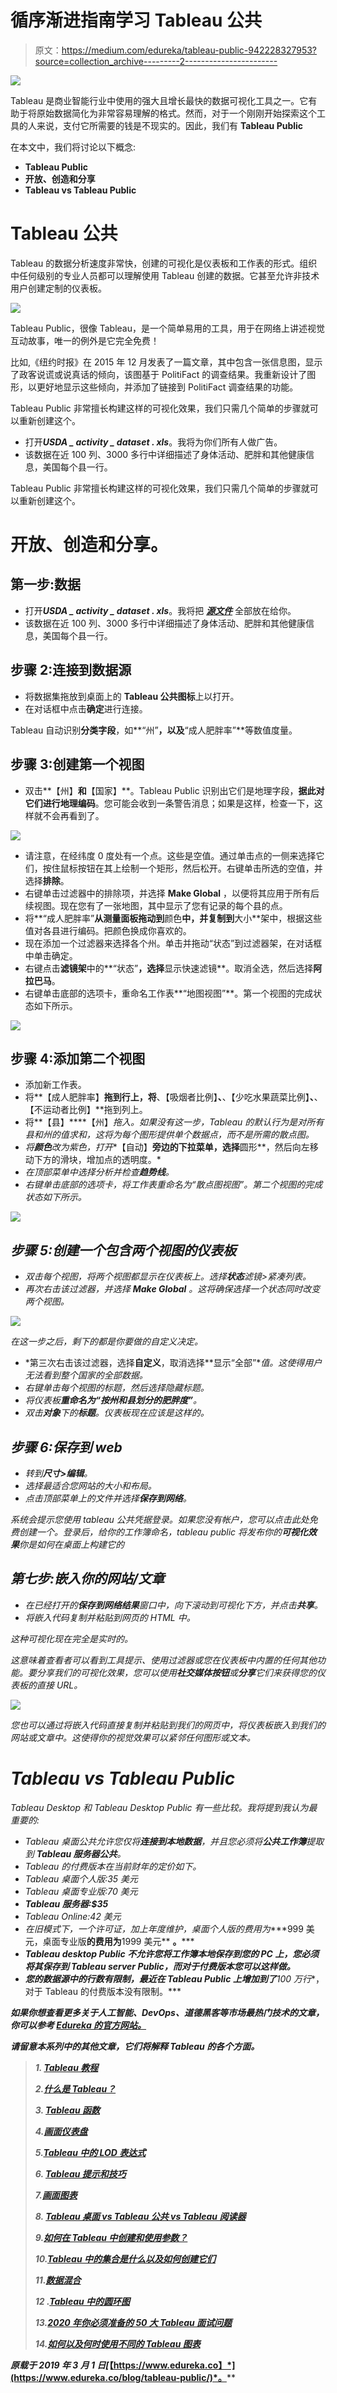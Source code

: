 # 循序渐进指南学习 Tableau 公共

> 原文：<https://medium.com/edureka/tableau-public-942228327953?source=collection_archive---------2----------------------->

![](img/977e1b5c1573f670879c3dfa62f58486.png)

Tableau 是商业智能行业中使用的强大且增长最快的数据可视化工具之一。它有助于将原始数据简化为非常容易理解的格式。然而，对于一个刚刚开始探索这个工具的人来说，支付它所需要的钱是不现实的。因此，我们有 **Tableau Public**

在本文中，我们将讨论以下概念:

*   **Tableau Public**
*   **开放、创造和分享**
*   **Tableau vs Tableau Public**

# Tableau 公共

Tableau 的数据分析速度非常快，创建的可视化是仪表板和工作表的形式。组织中任何级别的专业人员都可以理解使用 Tableau 创建的数据。它甚至允许非技术用户创建定制的仪表板。

![](img/5a2e6d9be312e8f8afb818ebc8b7e609.png)

Tableau Public，很像 Tableau，是一个简单易用的工具，用于在网络上讲述视觉互动故事，唯一的例外是它完全免费！

比如,《纽约时报》在 2015 年 12 月发表了一篇文章，其中包含一张信息图，显示了政客说谎或说真话的倾向，该图基于 PolitiFact 的调查结果。我重新设计了图形，以更好地显示这些倾向，并添加了链接到 PolitiFact 调查结果的功能。

Tableau Public 非常擅长构建这样的可视化效果，我们只需几个简单的步骤就可以重新创建这个。

*   打开***USDA _ activity _ dataset . xls***。我将为你们所有人做广告。
*   该数据在近 100 列、3000 多行中详细描述了身体活动、肥胖和其他健康信息，美国每个县一行。

Tableau Public 非常擅长构建这样的可视化效果，我们只需几个简单的步骤就可以重新创建这个。

# 开放、创造和分享。

## 第一步:数据

*   打开***USDA _ activity _ dataset . xls***。我将把 [***源文件***](https://drive.google.com/file/d/1iWwoSkXVZ9Ufn2SME95QSQ07bIwYDUYe/view?usp=sharing) 全部放在给你。
*   该数据在近 100 列、3000 多行中详细描述了身体活动、肥胖和其他健康信息，美国每个县一行。

## 步骤 2:连接到数据源

*   将数据集拖放到桌面上的 **Tableau 公共图标**上以打开。
*   在对话框中点击**确定**进行连接。

Tableau 自动识别**分类字段**，如**“州”**，以及**“成人肥胖率”**等数值度量。

## 步骤 3:创建第一个视图

*   双击**【州】**和**【国家】**。Tableau Public 识别出它们是地理字段，**据此对它们进行地理编码**。您可能会收到一条警告消息；如果是这样，检查一下，这样就不会再看到了。

![](img/fb7e5c891297fc2a83fa03dc1567f45f.png)

*   请注意，在经纬度 0 度处有一个点。这些是空值。通过单击点的一侧来选择它们，按住鼠标按钮在其上绘制一个矩形，然后松开。右键单击所选的空值，并选择**排除**。
*   右键单击过滤器中的排除项，并选择 **Make Global** ，以便将其应用于所有后续视图。现在您有了一张地图，其中显示了您有记录的每个县的点。
*   将**“成人肥胖率”**从测量面板拖动到**颜色**中，并复制到**大小**架中，根据这些值对各县进行编码。把颜色换成你喜欢的。
*   现在添加一个过滤器来选择各个州。单击并拖动“状态”到过滤器架，在对话框中单击确定。
*   右键点击**滤镜架**中的**“状态”**，选择**显示快速滤镜**。取消全选，然后选择**阿拉巴马**。
*   右键单击底部的选项卡，重命名工作表**“地图视图”**。第一个视图的完成状态如下所示。

![](img/34d326f288aec2d5130883303835d724.png)

## 步骤 4:添加第二个视图

*   添加新工作表。
*   将**【成人肥胖率】**拖到行上，将**、【吸烟者比例】**、**、【少吃水果蔬菜比例】**、**、【不运动者比例】**拖到列上。
*   将**【县】****【州】**拖入*。如果没有这一步，Tableau 的默认行为是对所有县和州的值求和，这将为每个图形提供单个数据点，而不是所需的散点图。*
*   *将**颜色**改为紫色，打开**【自动】**旁边的下拉菜单，选择**圆形**，然后向左移动下方的滑块，增加点的透明度。*
*   *在顶部菜单中选择分析并检查**趋势线**。*
*   *右键单击底部的选项卡，将工作表重命名为“散点图视图”。第二个视图的完成状态如下所示。*

*![](img/e4643f2b39280a51ffc2973f2f572be4.png)*

## *步骤 5:创建一个包含两个视图的仪表板*

*   *双击每个视图，将两个视图都显示在仪表板上。选择**状态**滤镜>紧凑列表。*
*   *再次右击该过滤器，并选择 **Make Global** 。这将确保选择一个状态同时改变两个视图。*

*![](img/f217ebc8bce81bf89d9692f50a6e3123.png)*

*在这一步之后，剩下的都是你要做的自定义决定。*

*   *第三次右击该过滤器，选择**自定义**，取消选择**显示“全部”**值。这使得用户无法看到整个国家的全部数据。*
*   *右键单击每个视图的标题，然后选择隐藏标题。*
*   *将仪表板**重命名为“按州和县划分的肥胖度”**。*
*   *双击**对象**下的**标题**。仪表板现在应该是这样的。*

## *步骤 6:保存到 web*

*   *转到**尺寸>编辑**。*
*   *选择最适合您网站的大小和布局。*
*   *点击顶部菜单上的文件并选择**保存到网络**。*

*系统会提示您使用 tableau 公共凭据登录。如果您没有帐户，您可以点击此处免费创建一个。登录后，给你的工作簿命名，tableau public 将发布你的**可视化效果**你是如何在桌面上构建它的*

## *第七步:嵌入你的网站/文章*

*   *在已经打开的**保存到网络结果**窗口中，向下滚动到可视化下方，并点击**共享**。*
*   *将嵌入代码复制并粘贴到网页的 HTML 中。*

*这种可视化现在完全是实时的。*

*这意味着查看者可以看到工具提示、使用过滤器或您在仪表板中内置的任何其他功能。要分享我们的可视化效果，您可以使用**社交媒体按钮**或**分享**它们来获得您的仪表板的直接 URL。*

*![](img/df9793112d9950d2fbce2c4e70c4f6c3.png)*

*您也可以通过将嵌入代码直接复制并粘贴到我们的网页中，将仪表板嵌入到我们的网站或文章中。这使得你的视觉效果可以紧邻任何图形或文本。*

# *Tableau vs Tableau Public*

*Tableau Desktop 和 Tableau Desktop Public 有一些比较。我将提到我认为最重要的:*

*   *Tableau 桌面公共允许您仅将**连接到本地数据**，并且您必须将**公共工作簿**提取到 **Tableau 服务器公共**。*
*   *Tableau 的付费版本在当前财年的定价如下。*
*   *Tableau 桌面个人版:35 美元*
*   *Tableau 桌面专业版:70 美元*
*   ***Tableau 服务器:$35***
*   *Tableau Online:42 美元*
*   *在旧模式下，一个许可证，加上年度维护，桌面个人版的费用为****999 美元，桌面专业版**的费用为**1999 美元** **。*****
*   ***Tableau desktop Public **不允许您将工作簿本地保存到您的 PC 上**，您必须将其保存到 Tableau server Public，而对于付费版本您可以这样做。***
*   ***您的数据源中的行数有限制，最近在 Tableau Public 上增加到了**100 万行**，对于 Tableau 的付费版本没有限制。***

***如果你想查看更多关于人工智能、DevOps、道德黑客等市场最热门技术的文章，你可以参考 [Edureka 的官方网站。](https://www.edureka.co/blog/?utm_source=medium&utm_medium=content-link&utm_campaign=tableau-public)***

***请留意本系列中的其他文章，它们将解释 Tableau 的各个方面。***

> ***1. [Tableau 教程](/edureka/tableau-tutorial-37d2d6a9684b)***
> 
> ***2.[什么是 Tableau？](/edureka/what-is-tableau-1d9f4c641601)***
> 
> ***3. [Tableau 函数](/edureka/tableau-functions-ce794b10e588)***
> 
> ***4.[画面仪表盘](/edureka/tableau-dashboards-3e19dd713bc7)***
> 
> ***5.[Tableau 中的 LOD 表达式](/edureka/tableau-lod-2f650ca1503d)***
> 
> ***6. [Tableau 提示和技巧](/edureka/tableau-tips-and-tricks-a18bf8991afc)***
> 
> ***7.[画面图表](/edureka/tableau-charts-111758e2ea97)***
> 
> ***8. [Tableau 桌面 vs Tableau 公共 vs Tableau 阅读器](/edureka/tableau-desktop-vs-tableau-public-vs-tableau-reader-fbb2a3aa0bac)***
> 
> ***9.[如何在 Tableau 中创建和使用参数？](/edureka/parameters-in-tableau-ac552e6b0cde-ac552e6b0cde)***
> 
> ***10.[Tableau 中的集合是什么以及如何创建它们](/edureka/sets-in-tableau-39befe9b7fa1)***
> 
> ***11.[数据混合](/edureka/tableau-lod-2f650ca1503d)***
> 
> ***12 .[Tableau 中的圆环图](/edureka/donut-chart-in-tableau-a2e6fadf6534)***
> 
> ***13.[2020 年你必须准备的 50 大 Tableau 面试问题](/edureka/tableau-interview-questions-and-answers-4f80523527d)***
> 
> ***14.[如何以及何时使用不同的 Tableau 图表](/edureka/tableau-charts-111758e2ea97)***

****原载于 2019 年 3 月 1 日*[*【https://www.edureka.co】*](https://www.edureka.co/blog/tableau-public/)*。****